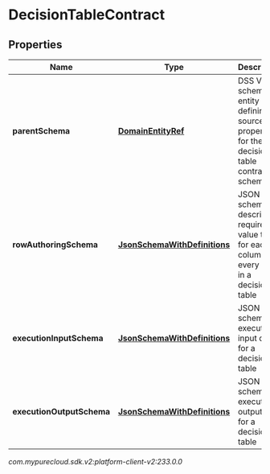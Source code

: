# DecisionTableContract


## Properties

| Name | Type | Description | Notes |
| ------------ | ------------- | ------------- | ------------- |
| **parentSchema** | [**DomainEntityRef**](DomainEntityRef) | DSS V1 schema entity defining source properties for the decision table contract schemas |  [optional] |
| **rowAuthoringSchema** | [**JsonSchemaWithDefinitions**](JsonSchemaWithDefinitions) | JSON schema describing required value types for each column in every row in a decision table |  [optional] |
| **executionInputSchema** | [**JsonSchemaWithDefinitions**](JsonSchemaWithDefinitions) | JSON schema for execution input data for a decision table |  [optional] |
| **executionOutputSchema** | [**JsonSchemaWithDefinitions**](JsonSchemaWithDefinitions) | JSON schema for execution output data for a decision table |  [optional] |




_com.mypurecloud.sdk.v2:platform-client-v2:233.0.0_
